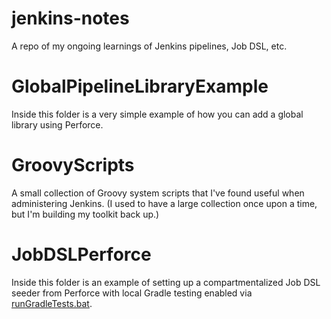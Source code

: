 # jenkins-notes
A repo of my ongoing learnings of Jenkins pipelines, Job DSL, etc.

# GlobalPipelineLibraryExample
Inside this folder is a very simple example of how you can add a global library using Perforce.

# GroovyScripts
A small collection of Groovy system scripts that I've found useful when administering Jenkins.
(I used to have a large collection once upon a time, but I'm building my toolkit back up.)

# JobDSLPerforce
Inside this folder is an example of setting up a compartmentalized Job DSL seeder from Perforce with local Gradle testing enabled via [runGradleTests.bat](JobDSL/runGradleTests.bat).

